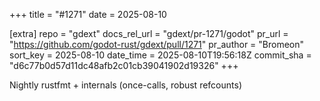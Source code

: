 +++
title = "#1271"
date = 2025-08-10

[extra]
repo = "gdext"
docs_rel_url = "gdext/pr-1271/godot"
pr_url = "https://github.com/godot-rust/gdext/pull/1271"
pr_author = "Bromeon"
sort_key = 2025-08-10
date_time = 2025-08-10T19:56:18Z
commit_sha = "d6c77b0d57d11dc48afb2c01cb39041902d19326"
+++

Nightly rustfmt + internals (once-calls, robust refcounts)
